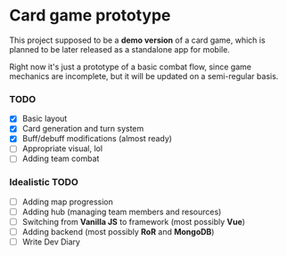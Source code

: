 # Card game prototype #
This project supposed to be a **demo version** of a card game, which is planned to be later released as a standalone app for mobile.

Right now it's just a prototype of a basic combat flow, since game mechanics are incomplete, but it will be updated on a semi-regular basis.

### TODO ###
- [x] Basic layout
- [x] Card generation and turn system
- [x] Buff/debuff modifications (almost ready)
- [ ] Appropriate visual, lol
- [ ] Adding team combat
  
### Idealistic TODO
- [ ] Adding map progression
- [ ] Adding hub (managing team members and resources)
- [ ] Switching from **Vanilla JS** to framework (most possibly **Vue**)
- [ ] Adding backend (most possibly **RoR** and **MongoDB**)
- [ ] Write Dev Diary
